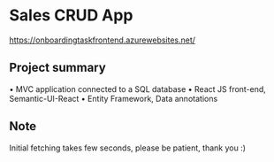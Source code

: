 # Sales CRUD App

https://onboardingtaskfrontend.azurewebsites.net/

## Project summary

•	MVC application connected to a SQL database 
•	React JS front-end, Semantic-UI-React
•	Entity Framework, Data annotations

## Note

Initial fetching takes few seconds, please be patient, thank you :)
